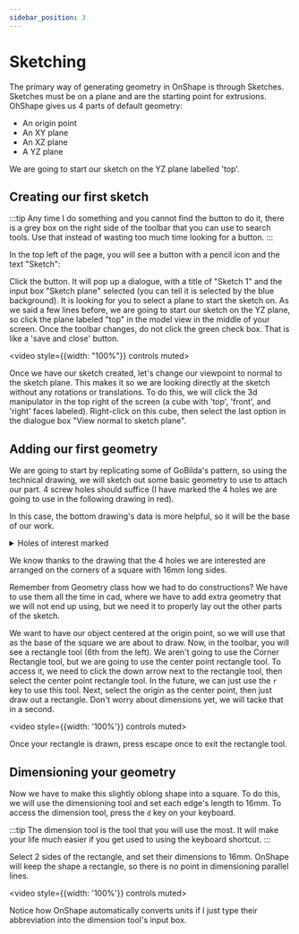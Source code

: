 ```yaml
---
sidebar_position: 3
---
```


# Sketching

The primary way of generating geometry in OnShape is through Sketches. Sketches must be on a plane and are the starting point for extrusions. OhShape gives us 4 parts of default geometry:

- An origin point
- An XY plane
- An XZ plane
- A YZ plane

We are going to start our sketch on the YZ plane labelled 'top'.

## Creating our first sketch

:::tip
Any time I do something and you cannot find the button to do it, there is a grey box on the right side of the toolbar that you can use to search tools. Use that instead of wasting too much time looking for a button.
:::

In the top left of the page, you will see a button with a pencil icon and the text "Sketch":

Click the button. It will pop up a dialogue, with a title of "Sketch 1" and the input box "Sketch plane" selected (you can tell it is selected by the blue background). It is looking for you to select a plane to start the sketch on. As we said a few lines before, we are going to start our sketch on the YZ plane, so click the plane labeled "top" in the model view in the middle of your screen. Once the toolbar changes, do not click the green check box. That is like a 'save and close' button.

<video style={{width: "100%"}} controls muted>

  <source src="/img/onshape/create+select-sketch.mp4" type="video/mp4" />
</video>

Once we have our sketch created, let's change our viewpoint to normal to the sketch plane. This makes it so we are looking directly at the sketch without any rotations or translations. To do this, we will click the 3d manipulator in the top right of the screen (a cube with 'top', 'front', and 'right' faces labeled). Right-click on this cube, then select the last option in the dialogue box "View normal to sketch plane".

## Adding our first geometry

We are going to start by replicating some of GoBilda's pattern, so using the technical drawing, we will sketch out some basic geometry to use to attach our part. 4 screw holes should suffice (I have marked the 4 holes we are going to use in the following drawing in red).

In this case, the bottom drawing's data is more helpful, so it will be the base of our work.

<details>
  <summary>
  Holes of interest marked
  </summary>

![Holes of interest](/img/onshape/gobilda-pattern-marked.png)

</details>

We know thanks to the drawing that the 4 holes we are interested are arranged on the corners of a square with 16mm long sides.

Remember from Geometry class how we had to do constructions? We have to use them all the time in cad, where we have to add extra geometry that we will not end up using, but we need it to properly lay out the other parts of the sketch.

We want to have our object centered at the origin point, so we will use that as the base of the square we are about to draw. Now, in the toolbar, you will see a rectangle tool (6th from the left). We aren't going to use the Corner Rectangle tool, but we are going to use the center point rectangle tool. To access it, we need to click the down arrow next to the rectangle tool, then select the center point rectangle tool. In the future, we can just use the `r` key to use this tool. Next, select the origin as the center point, then just draw out a rectangle. Don't worry about dimensions yet, we will tacke that in a second.

<video style={{width: '100%'}} controls muted>

  <source src="/img/onshape/first-sketch.mp4" type="video/mp4" />
</video>

Once your rectangle is drawn, press escape once to exit the rectangle tool.

## Dimensioning your geometry

Now we have to make this slightly oblong shape into a square. To do this, we will use the dimensioning tool and set each edge's length to 16mm. To access the dimension tool, press the `d` key on your keyboard.

:::tip
The dimension tool is the tool that you will use the most. It will make your life much easier if you get used to using the keyboard shortcut.
:::

Select 2 sides of the rectangle, and set their dimensions to 16mm. OnShape will keep the shape a rectangle, so there is no point in dimensioning parallel lines.

<video style={{width: '100%'}} controls muted>

  <source src="/img/onshape/dimensioning.mp4" type="video/mp4" />
</video>

Notice how OnShape automatically converts units if I just type their abbreviation into the dimension tool's input box.
